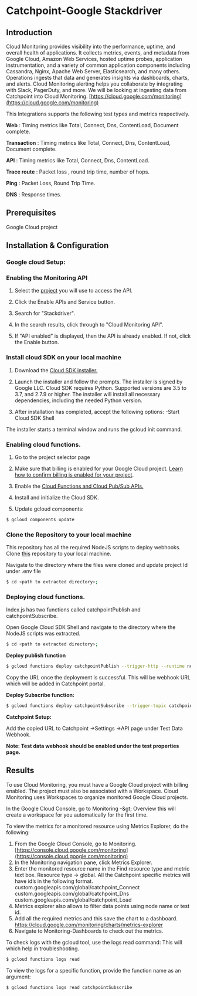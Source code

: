 
# Catchpoint-Google Stackdriver

## Introduction

Cloud Monitoring provides visibility into the performance, uptime, and overall health of applications. It collects metrics, events, and metadata from Google Cloud, Amazon Web Services, hosted uptime probes, application instrumentation, and a variety of common application components including Cassandra, Nginx, Apache Web Server, Elasticsearch, and many others. Operations ingests that data and generates insights via dashboards, charts, and alerts. Cloud Monitoring alerting helps you collaborate by integrating with Slack, PagerDuty, and more.
We will be looking at ingesting data from Catchpoint into Cloud Monitoring.
[https://cloud.google.com/monitoring](https://cloud.google.com/monitoring)

This Integrations supports the following test types and metrics respectively.

**Web**  : Timing metrics like Total, Connect, Dns, ContentLoad, Document complete.

**Transaction** : Timing metrics like Total, Connect, Dns, ContentLoad, Document complete.

**API** : Timing metrics like Total, Connect, Dns, ContentLoad.

**Trace route** :  Packet loss , round trip time, number of hops.

**Ping** :  Packet Loss, Round Trip Time.

**DNS** :  Response times.

##  Prerequisites

Google Cloud project 

## Installation &amp; Configuration

### Google cloud Setup:
 ### Enabling the Monitoring API
 
1. Select the [project](https://console.cloud.google.com/apis/dashboard) you will use to access the API.

2.  Click the Enable APIs and Service button.

3. Search for &quot;Stackdriver&quot;.

4. In the search results, click through to &quot;Cloud Monitoring API&quot;.

5. If &quot;API enabled&quot; is displayed, then the API is already enabled. If not, click the Enable button.

### Install cloud SDK on your local machine

1. Download the [Cloud SDK installer.](https://dl.google.com/dl/cloudsdk/channels/rapid/GoogleCloudSDKInstaller.exe)

2. Launch the installer and follow the prompts. The installer is signed by Google LLC. Cloud SDK requires Python. Supported versions are 3.5 to 3.7, and 2.7.9 or higher. The installer will install all necessary dependencies, including the needed Python version.

3. After installation has completed, accept the following options:
     -Start Cloud SDK Shell

The installer starts a terminal window and runs the gcloud init command.

### Enabling cloud functions.

1. Go to the project selector page

2. Make sure that billing is enabled for your Google Cloud project.   [Learn how to confirm billing is enabled for your project](https://cloud.google.com/billing/docs/how-to/modify-project).

3. Enable the [Cloud Functions and Cloud Pub/Sub APIs.](https://console.cloud.google.com/flows/enableapi?apiid=cloudfunctions,pubsub&redirect=https://cloud.google.com/functions/docs/tutorials/pubsub)

4. Install and initialize the Cloud SDK.

5. Update gcloud components:
 ```bash
$ gcloud components update
```
### Clone the Repository to your local machine

This repository has all the required NodeJS scripts to deploy webhooks.
Clone [this](https://github.com/catchpoint/Integrations.GoogleCloudMonitoring) repository to your local machine.

Navigate to the directory where the files were cloned and update project Id under .env file

   ```bash
$ cd <path to extracted directory>;
```
### Deploying cloud functions.


Index.js has two functions called catchpointPublish and catchpointSubscribe.

Open Google Cloud SDK Shell and navigate to the directory where the NodeJS scripts was extracted.

 ```bash
$ cd <path to extracted directory>;
```
  
**Deploy publish function**
  
 ```bash
$ gcloud functions deploy catchpointPublish --trigger-http --runtime nodejs10 --timeout=180 --trigger-http --allow-unauthenticated
```
Copy the URL once the deployment is successful. This will be webhook URL which will be added in Catchpoint portal.

**Deploy Subscribe function:**

 ```bash
$ gcloud functions deploy catchpointSubscribe --trigger-topic catchpoint-webhook --timeout=180 --runtime nodejs10 --allow-unauthenticated
  ```

**Catchpoint Setup:**

Add the copied URL to Catchpoint ->Settings ->API page under Test Data Webhook.

**Note: Test data webhook should be enabled under the test properties page.**

## Results

To use Cloud Monitoring, you must have a Google Cloud project with billing enabled. The project must also be associated with a Workspace. Cloud Monitoring uses Workspaces to organize monitored Google Cloud projects.

In the Google Cloud Console, go to Monitoring -\&gt; Overview this will create a workspace for you automatically for the first time.

  
To view the metrics for a monitored resource using Metrics Explorer, do the following:

 1. From the Google Cloud Console, go to Monitoring. [https://console.cloud.google.com/monitoring](https://console.cloud.google.com/monitoring)
 2. In the Monitoring navigation pane, click Metrics Explorer.
 3. Enter the monitored resource name in the Find resource type and metric text box.
Resource type -> global. 
All the Catchpoint specific metrics will have id’s in the following format. custom.googleapis.com/global/catchpoint_Connect
custom.googleapis.com/global/catchpoint_Dns
custom.googleapis.com/global/catchpoint_Load
 4. Metrics explorer also allows to filter data points using node name or test id.
 5. Add all the required metrics and this save the chart to a dashboard.
[https://cloud.google.com/monitoring/charts/metrics-explorer
](https://cloud.google.com/monitoring/charts/metrics-explorer
)
 6. Navigate to Monitoring-Dashboards to check out the metrics.


To check logs with the gcloud tool, use the logs read command:
This will which help in troubleshooting.
 ```bash
$ gcloud functions logs read
````

To view the logs for a specific function, provide the function name as an argument:

 ```bash
$ gcloud functions logs read catchpointSubscribe
````
